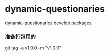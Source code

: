 # dynamic-questionaries
dynamic-questionaries develop packages
### 准备打包用的
git tag -a v1.0.0 -m "v1.0.0"
